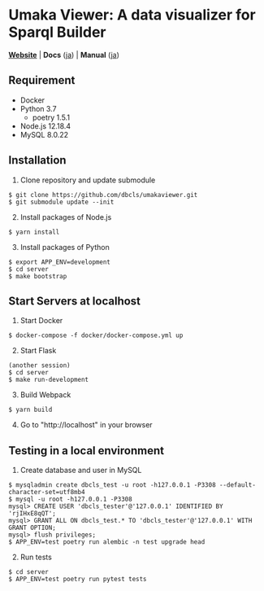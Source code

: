 # Umaka Viewer: A data visualizer for Sparql Builder
[**Website**](https://umaka-viewer.dbcls.jp)
| **Docs** ([ja](https://gist.github.com/sasaujp/477aec502cad993e560c))
| **Manual** ([ja](https://gist.github.com/sasaujp/237268602237bc1d97ef))

## Requirement
* Docker
* Python 3.7
  * poetry 1.5.1
* Node.js 12.18.4
* MySQL 8.0.22

## Installation

1. Clone repository and update submodule
```
$ git clone https://github.com/dbcls/umakaviewer.git
$ git submodule update --init
```

2. Install packages of Node.js 
```
$ yarn install
```

3. Install packages of Python
```
$ export APP_ENV=development
$ cd server
$ make bootstrap
```

## Start Servers at localhost

1. Start Docker
```
$ docker-compose -f docker/docker-compose.yml up
```

2. Start Flask
```
(another session)
$ cd server
$ make run-development
```

3. Build Webpack
```
$ yarn build 
```

4. Go to "http://localhost" in your browser

## Testing in a local environment

1. Create database and user in MySQL
```
$ mysqladmin create dbcls_test -u root -h127.0.0.1 -P3308 --default-character-set=utf8mb4
$ mysql -u root -h127.0.0.1 -P3308
mysql> CREATE USER 'dbcls_tester'@'127.0.0.1' IDENTIFIED BY 'rjIHxE8qQT';
mysql> GRANT ALL ON dbcls_test.* TO 'dbcls_tester'@'127.0.0.1' WITH GRANT OPTION;
mysql> flush privileges;
$ APP_ENV=test poetry run alembic -n test upgrade head
```

2. Run tests
```
$ cd server
$ APP_ENV=test poetry run pytest tests
```
